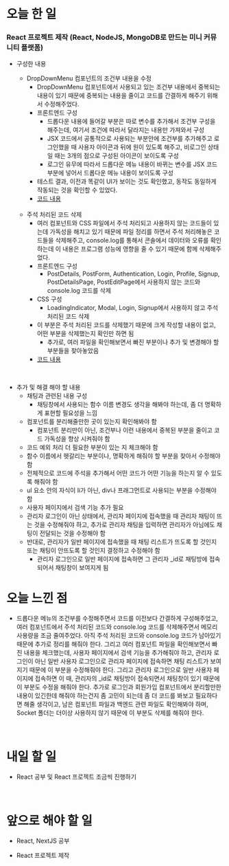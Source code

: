 # 오늘 한 일

### React 프로젝트 제작 (React, NodeJS, MongoDB로 만드는 미니 커뮤니티 플랫폼)

- 구성한 내용

  - DropDownMenu 컴포넌트의 조건부 내용을 수정
    - DropDownMenu 컴포넌트에서 사용되고 있는 조건부 내용에서 중복되는 내용이 있기 때문에 중복되는 내용을 줄이고 코드를 간결하게 해주기 위해서 수정해주었다.
    - 프론트엔드 구성
      - 드롭다운 내용에 들어갈 부분은 따로 변수를 추가해서 조건부 구성을 해주는데, 여기서 조건에 따라서 달라지는 내용만 가져와서 구성
      - JSX 코드에서 공통적으로 사용되는 부분안에 조건부를 추가해주고 로그인했을 때 사용자 아이콘과 뒤에 원이 있도록 해주고, 비로그인 상태일 때는 3개의 점으로 구성된 아이콘이 보이도록 구성
      - 로그인 유무에 따라서 드롭다운 메뉴 내용이 바뀌는 변수를 JSX 코드 부분에 넣어서 드롭다운 메뉴 내용이 보이도록 구성
    - 테스트 결과, 이전과 똑같이 UI가 보이는 것도 확인했고, 동작도 동일하게 작동되는 것을 확인할 수 있었다.
    - [코드 내용](https://github.com/jeongsangtae/mini-community-platform/commit/972ab1c12307b1b16e11a19915a1385b557f61a3)

  <br />

  - 주석 처리된 코드 삭제
    - 여러 컴포넌트와 CSS 파일에서 주석 처리되고 사용하지 않는 코드들이 있는데 가독성을 해치고 있기 때문에 파일 정리를 하면서 주석 처리해놓은 코드들을 삭제해주고, console.log를 통해서 콘솔에서 데이터와 오류를 확인하는데 이 내용은 프로그램 성능에 영향을 줄 수 있기 때문에 함께 삭제해주었다.
    - 프론트엔드 구성
      - PostDetails, PostForm, Authentication, Login, Profile, Signup, PostDetailsPage, PostEditPage에서 사용하지 않는 코드와 console.log 코드를 삭제
    - CSS 구성
      - LoadingIndicator, Modal, Login, Signup에서 사용하지 않고 주석처리된 코드 삭제
    - 이 부분은 주석 처리된 코드를 삭제했기 때문에 크게 작성할 내용이 없고, 어떤 부분을 삭제했는지 확인만 하면 됨
      - 추가로, 여러 파일을 확인해보면서 빠진 부분이나 추가 및 변경해야 할 부분들을 찾아놓았음
    - [코드 내용](https://github.com/jeongsangtae/mini-community-platform/commit/372c3b8886e7018ee83b9b437c9e858e4c021a65)

<br />

- 추가 및 해결 해야 할 내용
  - 채팅과 관련된 내용 구성
    - 채팅창에서 사용되는 함수 이름 변경도 생각을 해봐야 하는데, 좀 더 명확하게 표현할 필요성을 느낌
  - 컴포넌트를 분리해줄만한 곳이 있는지 확인해봐야 함
    - 컴포넌트 분리만이 아닌, 조건부나 이런 내용에서 중복된 부분을 줄이고 코드 가독성을 향상 시켜줘야 함
  - 코드 예외 처리 더 필요한 부분이 있는 지 체크해야 함
  - 함수 이름에서 헷갈리는 부분이나, 명확하게 해줘야 할 부분을 찾아서 수정해야 함
  - 전체적으로 코드에 주석을 추가해서 어떤 코드가 어떤 기능을 하는지 알 수 있도록 해줘야 함
  - ul 요소 안의 자식이 li가 아닌, div나 프래그먼트로 사용되는 부분을 수정해야 함
  - 사용자 페이지에서 검색 기능 추가 필요
  - 관리자 로그인이 아닌 상태에서, 관리자 페이지에 접속했을 때 관리자 채팅이 뜨는 것을 수정해줘야 하고, 추가로 관리자 채팅을 입력하면 관리자가 아님에도 채팅이 전달되는 것을 수정해야 함
  - 반대로, 관리자가 일반 페이지에 접속했을 때 채팅 리스트가 뜨도록 할 것인지 또는 채팅이 안뜨도록 할 것인지 결정하고 수정해야 함
    - 관리자 로그인으로 일반 페이지에 접속하면 그 관리자 \_id로 채팅방에 접속되어서 채팅창이 보여지게 됨

# 오늘 느낀 점

- 드롭다운 메뉴의 조건부를 수정해주면서 코드를 이전보다 간결하게 구성해주었고, 여러 컴포넌트에서 주석 처리된 코드와 console.log 코드를 삭제해주면서 메모리 사용량을 조금 줄여주었다. 아직 주석 처리된 코드와 console.log 코드가 남아있기 때문에 추가로 정리를 해줘야 한다. 그리고 여러 컴포넌트 파일을 확인해보면서 빠진 내용을 체크했는데, 사용자 페이지에서 검색 기능을 추가해줘야 하고, 관리자 로그인이 아닌 일반 사용자 로그인으로 관리자 페이지에 접속하면 채팅 리스트가 보여지기 때문에 이 부분을 수정해줘야 한다. 그리고 관리자 로그인으로 일반 사용자 페이지에 접속하면 이 때, 관리자의 \_id로 채팅방이 접속되면서 채팅창이 있기 때문에 이 부분도 수정을 해줘야 한다. 추가로 로그인과 회원가입 컴포넌트에서 분리할만한 내용이 있긴한데 해줘야 하는건지 좀 고민이 되는데 좀 더 코드를 봐보고 필요하다면 해줄 생각이고, 남은 컴포넌트 파일과 백엔드 관련 파일도 확인해봐야 하며, Socket 폴더는 더이상 사용하지 않기 때문에 이 부분도 삭제를 해줘야 한다.

<br />

# 내일 할 일

- React 공부 및 React 프로젝트 조금씩 진행하기

<br />

# 앞으로 해야 할 일

- React, NextJS 공부

- React 프로젝트 제작
